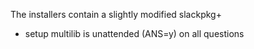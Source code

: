 The installers contain a slightly modified slackpkg+

- setup multilib is unattended (ANS=y) on all questions